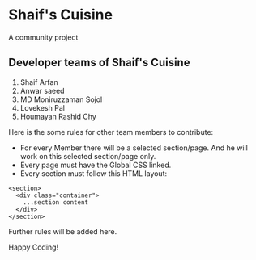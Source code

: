 # Shaif's Cuisine
A community project 



## Developer teams of Shaif's Cuisine
1. Shaif Arfan
1. Anwar saeed
1. MD Moniruzzaman Sojol
1. Lovekesh Pal
1. Houmayan Rashid Chy

Here is the some rules for other team members to contribute:
* For every Member there will be a selected section/page. And he will work on this selected section/page only.
* Every page must have the Global CSS linked.
* Every section must follow this HTML layout:
``` 
<section>
  <div class="container">
    ...section content
  </div>
</section>
```     

Further rules will be added here.

Happy Coding!